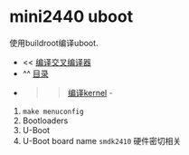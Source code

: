 # mini2440 uboot

使用buildroot编译uboot.

* << [编译交叉编译器](buildroot-arm-linux-gcc) 
* ^^ [目录](customize-mini2440-softwave) 
* >> [编译kernel](mini2440-kernel) -

1. `make menuconfig` 
2. Bootloaders 
3. U-Boot 
4. U-Boot board name `smdk2410` 硬件密切相关